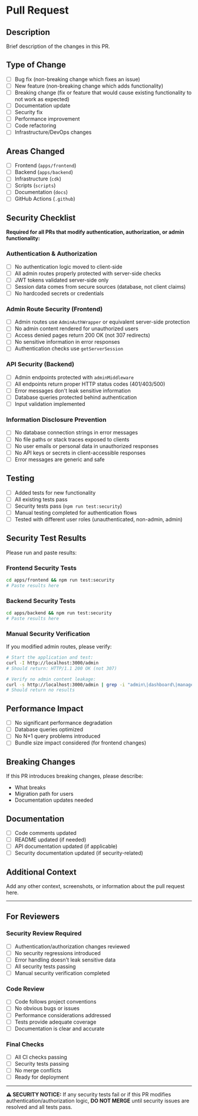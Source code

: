 # Pull Request

## Description
Brief description of the changes in this PR.

## Type of Change
- [ ] Bug fix (non-breaking change which fixes an issue)
- [ ] New feature (non-breaking change which adds functionality)
- [ ] Breaking change (fix or feature that would cause existing functionality to not work as expected)
- [ ] Documentation update
- [ ] Security fix
- [ ] Performance improvement
- [ ] Code refactoring
- [ ] Infrastructure/DevOps changes

## Areas Changed
- [ ] Frontend (`apps/frontend`)
- [ ] Backend (`apps/backend`)
- [ ] Infrastructure (`cdk`)
- [ ] Scripts (`scripts`)
- [ ] Documentation (`docs`)
- [ ] GitHub Actions (`.github`)

## Security Checklist
**Required for all PRs that modify authentication, authorization, or admin functionality:**

### Authentication & Authorization
- [ ] No authentication logic moved to client-side
- [ ] All admin routes properly protected with server-side checks
- [ ] JWT tokens validated server-side only
- [ ] Session data comes from secure sources (database, not client claims)
- [ ] No hardcoded secrets or credentials

### Admin Route Security (Frontend)
- [ ] Admin routes use `AdminAuthWrapper` or equivalent server-side protection
- [ ] No admin content rendered for unauthorized users
- [ ] Access denied pages return 200 OK (not 307 redirects)
- [ ] No sensitive information in error responses
- [ ] Authentication checks use `getServerSession`

### API Security (Backend)
- [ ] Admin endpoints protected with `adminMiddleware`
- [ ] All endpoints return proper HTTP status codes (401/403/500)
- [ ] Error messages don't leak sensitive information
- [ ] Database queries protected behind authentication
- [ ] Input validation implemented

### Information Disclosure Prevention
- [ ] No database connection strings in error messages
- [ ] No file paths or stack traces exposed to clients
- [ ] No user emails or personal data in unauthorized responses
- [ ] No API keys or secrets in client-accessible responses
- [ ] Error messages are generic and safe

## Testing
- [ ] Added tests for new functionality
- [ ] All existing tests pass
- [ ] Security tests pass (`npm run test:security`)
- [ ] Manual testing completed for authentication flows
- [ ] Tested with different user roles (unauthenticated, non-admin, admin)

## Security Test Results
Please run and paste results:

### Frontend Security Tests
```bash
cd apps/frontend && npm run test:security
# Paste results here
```

### Backend Security Tests  
```bash
cd apps/backend && npm run test:security
# Paste results here
```

### Manual Security Verification
If you modified admin routes, please verify:

```bash
# Start the application and test:
curl -I http://localhost:3000/admin
# Should return: HTTP/1.1 200 OK (not 307)

# Verify no admin content leakage:
curl -s http://localhost:3000/admin | grep -i "admin\|dashboard\|management"
# Should return no results
```

## Performance Impact
- [ ] No significant performance degradation
- [ ] Database queries optimized
- [ ] No N+1 query problems introduced
- [ ] Bundle size impact considered (for frontend changes)

## Breaking Changes
If this PR introduces breaking changes, please describe:
- What breaks
- Migration path for users
- Documentation updates needed

## Documentation
- [ ] Code comments updated
- [ ] README updated (if needed)
- [ ] API documentation updated (if applicable)
- [ ] Security documentation updated (if security-related)

## Additional Context
Add any other context, screenshots, or information about the pull request here.

---

## For Reviewers

### Security Review Required
- [ ] Authentication/authorization changes reviewed
- [ ] No security regressions introduced  
- [ ] Error handling doesn't leak sensitive data
- [ ] All security tests passing
- [ ] Manual security verification completed

### Code Review
- [ ] Code follows project conventions
- [ ] No obvious bugs or issues
- [ ] Performance considerations addressed
- [ ] Tests provide adequate coverage
- [ ] Documentation is clear and accurate

### Final Checks
- [ ] All CI checks passing
- [ ] Security tests passing
- [ ] No merge conflicts
- [ ] Ready for deployment

---

**⚠️ SECURITY NOTICE:** If any security tests fail or if this PR modifies authentication/authorization logic, **DO NOT MERGE** until security issues are resolved and all tests pass.